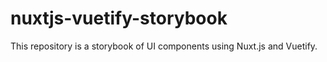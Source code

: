 # nuxtjs-vuetify-storybook
This repository is a storybook of UI components using Nuxt.js and Vuetify.

